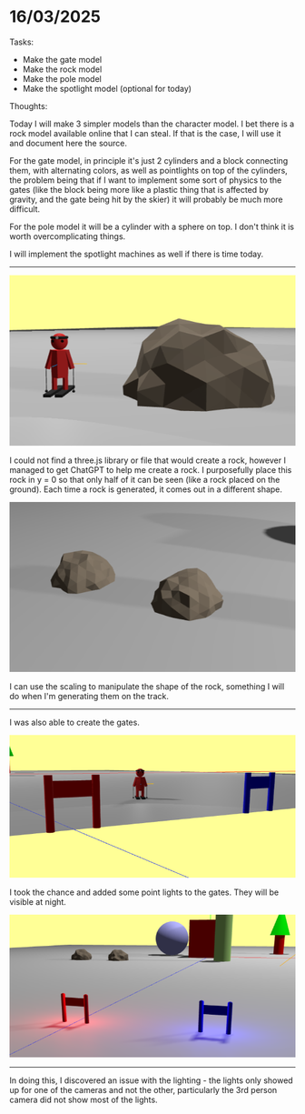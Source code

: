 # 16/03/2025

Tasks:
- Make the gate model
- Make the rock model
- Make the pole model
- Make the spotlight model (optional for today)

Thoughts:

Today I will make 3 simpler models than the character model. I bet there is a rock model available online that I can steal. If that is the case, I will use it and document here the source. 

For the gate model, in principle it's just 2 cylinders and a block connecting them, with alternating colors, as well as pointlights on top of the cylinders, the problem being that if I want to implement some sort of physics to the gates (like the block being more like a plastic thing that is affected by gravity, and the gate being hit by the skier) it will probably be much more difficult.

For the pole model it will be a cylinder with a sphere on top. I don't think it is worth overcomplicating things.

I will implement the spotlight machines as well if there is time today.


----

![rock next to character](image-2.png)

I could not find a three.js library or file that would create a rock, however I managed to get ChatGPT to help me create a rock. I purposefully place this rock in y = 0 so that only half of it can be seen (like a rock placed on the ground). Each time a rock is generated, it comes out in a different shape.

![2 different rocks](image-3.png)

I can use the scaling to manipulate the shape of the rock, something I will do when I'm generating them on the track.

------

I was also able to create the gates.

![gates next to character](image-4.png)

I took the chance and added some point lights to the gates. They will be visible at night.

![gates with lights](image-5.png)

------

In doing this, I discovered an issue with the lighting - the lights only showed up for one of the cameras and not the other, particularly the 3rd person camera did not show most of the lights.



